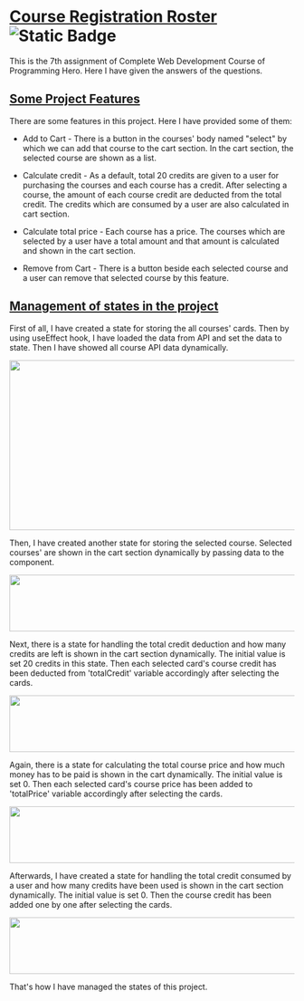 # [Course Registration Roster](https://github.com/programming-hero-web-course2/my-course-roster-NafizUddin)  <img alt="Static Badge" src="https://img.shields.io/badge/Last_commit-16/_9/_2023-green">

This is the 7th assignment of Complete Web Development Course of Programming Hero. Here I have given the answers of the questions.

## [Some Project Features](https://github.com/programming-hero-web-course2/my-course-roster-NafizUddin)

There are some features in this project. Here I have provided some of them:

- Add to Cart - There is a button in the courses' body named "select" by which we can add that course to the cart section. In the cart section, the selected course are shown as a list.

- Calculate credit - As a default, total 20 credits are given to a user for purchasing the courses and each course has a credit. After selecting a course, the amount of each course credit are deducted from the total credit. The credits which are consumed by a user are also calculated in cart section.

- Calculate total price - Each course has a price. The courses which are selected by a user have a total amount and that amount is calculated and shown in the cart section.

- Remove from Cart - There is a button beside each selected course and a user can remove that selected course by this feature.

## [Management of states in the project](https://github.com/programming-hero-web-course2/my-course-roster-NafizUddin)

First of all, I have created a state for storing the all courses' cards. Then by using useEffect hook, I have loaded the data from API and set the data to state. Then I have showed all course API data dynamically.

<p align="center">
  <img src="https://i.postimg.cc/Wb3RcKn3/state1.png" width="600" height="300">
</p>

Then, I have created another state for storing the selected course. Selected courses' are shown in the cart section dynamically by passing data to the component.

<p align="center">
  <img src="https://i.postimg.cc/fWmbTdCG/state2.png" width="600" height="100">
</p>

Next, there is a state for handling the total credit deduction and how many credits are left is shown in the cart section dynamically. The initial value is set 20 credits in this state. Then each selected card's course credit has been deducted from 'totalCredit' variable accordingly after selecting the cards.

<p align="center">
  <img src="https://i.postimg.cc/gc36BjwK/state3.png" width="550" height="100">
</p>

Again, there is a state for calculating the total course price and how much money has to be paid is shown in the cart dynamically. The initial value is set 0. Then each selected card's course price has been added to 'totalPrice' variable accordingly after selecting the cards.

<p align="center">
  <img src="https://i.ibb.co/yhnnj2s/state4.png" width="550" height="100">
</p>

Afterwards, I have created a state for handling the total credit consumed by a user and how many credits have been used is shown in the cart section dynamically. The initial value is set 0. Then the course credit has been added one by one after selecting the cards.

<p align="center">
  <img src="https://i.ibb.co/QnPBxrX/state5.png" width="550" height="100">
</p>

That's how I have managed the states of this project.

